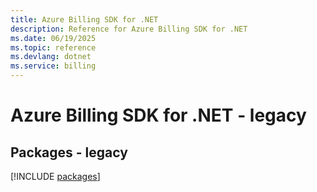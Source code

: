```yaml
---
title: Azure Billing SDK for .NET
description: Reference for Azure Billing SDK for .NET
ms.date: 06/19/2025
ms.topic: reference
ms.devlang: dotnet
ms.service: billing
---
```

# Azure Billing SDK for .NET - legacy
## Packages - legacy
[!INCLUDE [packages](billing-index.md)]